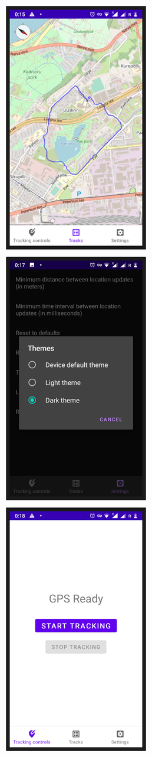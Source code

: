 <div align="center">
<img src="/screenshots/Screenshot_20210119-001507.png" width="360" height="640" border="10"/>
<br><br>
<img src="/screenshots/Screenshot_20210119-001757.png" width="360" height="640" border="10"/>
<br><br>
<img src="/screenshots/Screenshot_20210119-001822.png" width="360" height="640" border="10"/>
</div>